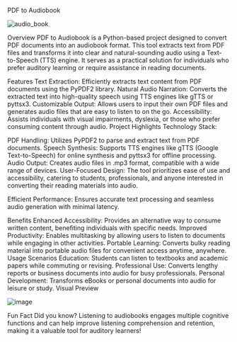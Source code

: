 
PDF to Audiobook

![audio_book](https://github.com/user-attachments/assets/6d8dcc5d-2bdf-47de-95c3-b96f4f45ea12)

Overview
PDF to Audiobook is a Python-based project designed to convert PDF documents into an audiobook format. This tool extracts text from PDF files and transforms it into clear and natural-sounding audio using a Text-to-Speech (TTS) engine. It serves as a practical solution for individuals who prefer auditory learning or require assistance in reading documents.

Features
Text Extraction: Efficiently extracts text content from PDF documents using the PyPDF2 library.
Natural Audio Narration: Converts the extracted text into high-quality speech using TTS engines like gTTS or pyttsx3.
Customizable Output: Allows users to input their own PDF files and generates audio files that are easy to listen to on the go.
Accessibility: Assists individuals with visual impairments, dyslexia, or those who prefer consuming content through audio.
Project Highlights
Technology Stack:

PDF Handling: Utilizes PyPDF2 to parse and extract text from PDF documents.
Speech Synthesis: Supports TTS engines like gTTS (Google Text-to-Speech) for online synthesis and pyttsx3 for offline processing.
Audio Output: Creates audio files in .mp3 format, compatible with a wide range of devices.
User-Focused Design: The tool prioritizes ease of use and accessibility, catering to students, professionals, and anyone interested in converting their reading materials into audio.

Efficient Performance: Ensures accurate text processing and seamless audio generation with minimal latency.

Benefits
Enhanced Accessibility: Provides an alternative way to consume written content, benefiting individuals with specific needs.
Improved Productivity: Enables multitasking by allowing users to listen to documents while engaging in other activities.
Portable Learning: Converts bulky reading material into portable audio files for convenient access anytime, anywhere.
Usage Scenarios
Education: Students can listen to textbooks and academic papers while commuting or revising.
Professional Use: Converts lengthy reports or business documents into audio for busy professionals.
Personal Development: Transforms eBooks or personal documents into audio for leisure or study.
Visual Preview

![image](https://github.com/user-attachments/assets/89f07caf-d996-4b81-bdda-b438ca6f0e03)


Fun Fact
Did you know? Listening to audiobooks engages multiple cognitive functions and can help improve listening comprehension and retention, making it a valuable tool for auditory learners!
